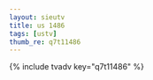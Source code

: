 ```yaml
--- 
layout: sieutv
title: us 1486
tags: [ustv]
thumb_re: q7t11486
---
```

{% include tvadv key="q7t11486" %} 
